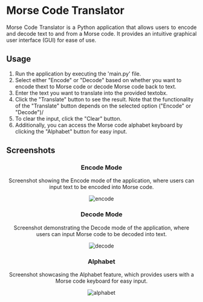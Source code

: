 <h1>Morse Code Translator</h1>

<p align="justify">Morse Code Translator is a Python application that allows users to encode and decode text to and from a Morse code. It provides an intuitive graphical user interface (GUI) for ease of use.</p>

<h2>Usage</h2>
<ol>
  <li>Run the application by executing the 'main.py' file.</li>
  <li>Select either "Encode" or "Decode" based on whether you want to encode thext to Morse code or decode Morse code back to text.</li>
  <li>Enter the text you want to translate into the provided textobx.</li>
  <li>Click the "Translate" button to see the result. Note that the functionality of the "Translate" button depends on the selected option ("Encode" or "Decode")/</li>
  <li>To clear the input, click the "Clear" button.</li>
  <li>Additionally, you can access the Morse code alphabet keyboard by clicking the "Alphabet" button for easy input.</li>
</ol>

<h2>Screenshots</h2>
<h3 align="center">Encode Mode</h3>
<p align="center">
  Screenshot showing the Encode mode of the application, where users can input text to be encoded into Morse code.
</p>

<div align="center">
    <img src="https://github.com/Kasiek123/Morse_Code/assets/161139445/2e8f1968-fe43-4350-ba57-f526a9416536" alt="encode">
</div>

<h3 align="center">Decode Mode</h3>
<p align="center">
  Screenshot demonstrating the Decode mode of the application, where users can input Morse code to be decoded into text.
</p>

<div align="center">
    <img src="https://github.com/Kasiek123/Morse_Code/assets/161139445/20ea715f-e752-4220-94ea-6c8e53e54954" alt="decode">
</div>

<h3 align="center">Alphabet</h3>
<p align="center"> 
  Screenshot showcasing the Alphabet feature, which provides users with a Morse code keyboard for easy input.
</p>
<div align="center">
    <img src="https://github.com/Kasiek123/Morse_Code/assets/161139445/6ab0332d-e598-406e-8850-cae86e49f955" alt="alphabet">
</div>
